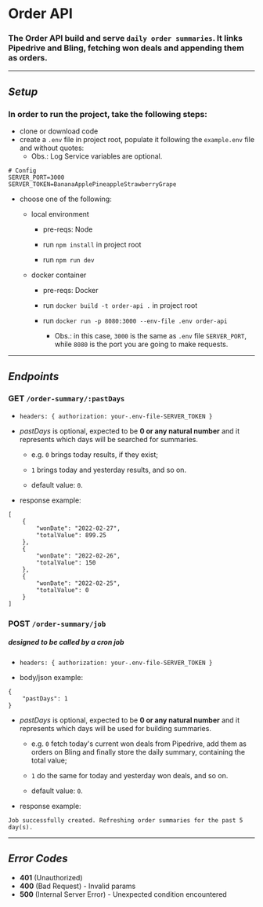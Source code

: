  # **Order API**

### The Order API build and serve `daily order summaries`. It links Pipedrive and Bling, fetching won deals and appending them as orders.

---    
## *Setup*
### In order to run the project, take the following steps:

- clone or download code
- create a `.env` file in project root, populate it following the `example.env` file and without quotes:
    - Obs.: Log Service variables are optional.

```
# Config
SERVER_PORT=3000
SERVER_TOKEN=BananaApplePineappleStrawberryGrape    
```

- choose one of the following:
    
    - local environment
    
        - pre-reqs: Node
    
        - run ```npm install``` in project root
    
        - run ```npm run dev``` 
    
    - docker container
    
        - pre-reqs: Docker
    
        - run ```docker build -t order-api .``` 
        in project root
        
        - run ```docker run -p 8080:3000 --env-file .env order-api``` 
            - Obs.: in this case, `3000` is the same as `.env` file `SERVER_PORT`, while `8080` is the port you are going to make requests.
    
---
 ## *Endpoints*

### **GET** `/order-summary/:pastDays`

- ```headers: { authorization: your-.env-file-SERVER_TOKEN }```

- *pastDays* is optional, expected to be **0 or any natural number** and it represents which days will be searched for summaries.
    
    - e.g. `0` brings today results, if they exist;

    - `1` brings today and yesterday results, and so on.
    
    - default value: `0`.

- response example:
```
[
    {
        "wonDate": "2022-02-27",
        "totalValue": 899.25
    },
    {
        "wonDate": "2022-02-26",
        "totalValue": 150
    },
    {
        "wonDate": "2022-02-25",
        "totalValue": 0
    }
]
```

### **POST** `/order-summary/job` 
##### designed to be called by a cron job

- ```headers: { authorization: your-.env-file-SERVER_TOKEN }```

- body/json example:
``` 
{ 
    "pastDays": 1 
}
```

- *pastDays* is optional, expected to be **0 or any natural number** and it represents which days will be used for building summaries. 
    
    - e.g. `0` fetch today's current won deals from Pipedrive, add them as orders on Bling and finally store the daily summary, containing the total value; 
    
    - `1` do the same for today and yesterday won deals, and so on.
    
    - default value: `0`.

- response example:
```
Job successfully created. Refreshing order summaries for the past 5 day(s).
```
---
## *Error Codes*

- **401** (Unauthorized)
- **400** (Bad Request) - Invalid params
- **500** (Internal Server Error) - Unexpected condition encountered